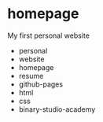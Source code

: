 # homepage
My first personal website
- personal
- website
- homepage
- resume
- github-pages
- html
- css
- binary-studio-academy


